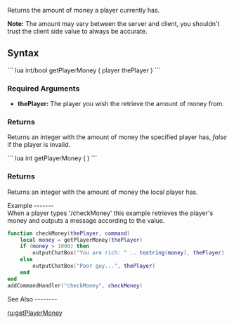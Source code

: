 Returns the amount of money a player currently has.

**Note:** The amount may vary between the server and client, you shouldn't trust the client side value to always be accurate.

Syntax
------

<section show="true" name="Server" class="server">
``` lua
int/bool getPlayerMoney ( player thePlayer )
```

### Required Arguments

-   **thePlayer:** The player you wish the retrieve the amount of money from.

### Returns

Returns an integer with the amount of money the specified player has, *false* if the player is invalid.

</section>
<section show="true" name="Client" class="client">
``` lua
int getPlayerMoney ( )
```

### Returns

Returns an integer with the amount of money the local player has.

</section>
Example
-------

<section show="true" name="Server" class="server">
When a player types '/checkMoney' this example retrieves the player's money and outputs a message according to the value.

``` lua
function checkMoney(thePlayer, command)
    local money = getPlayerMoney(thePlayer)                                -- get the amount of money from the player who entered the command
    if (money > 1000) then                                                 -- if money is more than 1000
        outputChatBox("You are rich: " .. tostring(money), thePlayer)  -- output this message together with the money
    else
        outputChatBox("Poor guy...", thePlayer)                        -- and else, output this message
    end
end
addCommandHandler("checkMoney", checkMoney)                                    -- add the console command
```

</section>
See Also
--------

[ru:getPlayerMoney](/ru:getPlayerMoney.md "wikilink")

